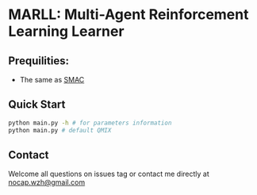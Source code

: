 # MARLL: Multi-Agent Reinforcement Learning Learner

## Prequilities:
- The same as [SMAC](https://github.com/oxwhirl/smac)

## Quick Start
```bash
python main.py -h # for parameters information
python main.py # default QMIX
```

## Contact
Welcome all questions on issues tag or contact me directly at nocap.wzh@gmail.com